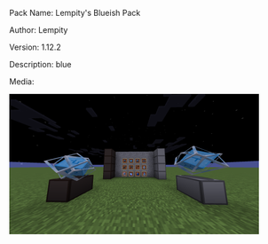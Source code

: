 Pack Name: Lempity's Blueish Pack

Author: Lempity

Version: 1.12.2

Description: blue

Media:

![image](image.png)